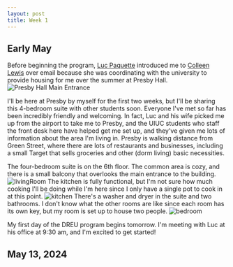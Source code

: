 ```yaml
---
layout: post
title: Week 1
---
```

## Early May

Before beginning the program, [Luc Paquette](https://education.illinois.edu/profile/luc-paquette) introduced me to [Colleen Lewis](https://cs.illinois.edu/about/people/faculty/colleenl) over email because she was coordinating with the university to provide housing for me over the summer at Presby Hall. 
![Presby Hall Main Entrance]({{site.baseurl}}/_posts/entrance.jpg)

I'll be here at Presby by myself for the first two weeks, but I'll be sharing this 4-bedroom suite with other students soon. Everyone I've met so far has been incredibly friendly and welcoming. In fact, Luc and his wife picked me up from the airport to take me to Presby, and the UIUC students who staff the front desk here have helped get me set up, and they've given me lots of information about the area I'm living in. Presby is walking distance from Green Street, where there are lots of restaurants and businesses, including a small Target that sells groceries and other (dorm living) basic necessities.

The four-bedroom suite is on the 6th floor. The common area is cozy, and there is a small balcony that overlooks the main entrance to the building.
![livingRoom]({{site.baseurl}}/_posts/sala.jpg)
The kitchen is fully functional, but I'm not sure how much cooking I'll be doing while I'm here since I only have a single pot to cook in at this point. 
![kitchen]({{site.baseurl}}/_posts/cocina.jpg)
There's a washer and dryer in the suite and two bathrooms. I don't know what the other rooms are like since each room has its own key, but my room is set up to house two people.
![bedroom]({{site.baseurl}}/_posts/dormitorio.jpg)

My first day of the DREU program begins tomorrow. I'm meeting with Luc at his office at 9:30 am, and I'm excited to get started! 

## May 13, 2024

